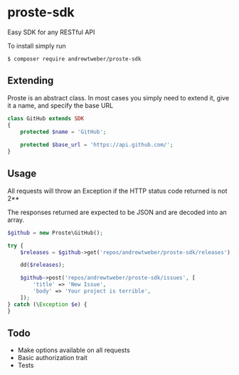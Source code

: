 # proste-sdk

Easy SDK for any RESTful API

To install simply run

```
$ composer require andrewtweber/proste-sdk
```

## Extending

Proste is an abstract class. In most cases you simply need to extend it, give it a name, and specify the base URL

```php
class GitHub extends SDK
{
    protected $name = 'GitHub';
 
    protected $base_url = 'https://api.github.com/';
}
```

## Usage

All requests will throw an Exception if the HTTP status code returned is not 2**

The responses returned are expected to be JSON and are decoded into an array.

```php
$github = new Proste\GitHub();

try {
    $releases = $github->get('repos/andrewtweber/proste-sdk/releases');

    dd($releases);

    $github->post('repos/andrewtweber/proste-sdk/issues', [
        'title' => 'New Issue',
        'body' => 'Your project is terrible',
    ]);
} catch (\Exception $e) {
}
```

## Todo

* Make options available on all requests
* Basic authorization trait
* Tests
